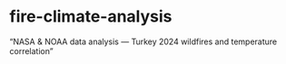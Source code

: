 # fire-climate-analysis
“NASA &amp; NOAA data analysis — Turkey 2024 wildfires and temperature correlation”
